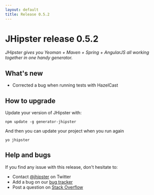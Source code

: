 ```yaml
---
layout: default
title: Release 0.5.2
---
```


JHipster release 0.5.2
==================

*JHipster gives you Yeoman + Maven + Spring + AngularJS all working together in one handy generator.*

What's new
----------

- Corrected a bug when running tests with HazelCast

How to upgrade
------------

Update your version of JHipster with:

```
npm update -g generator-jhipster
```

And then you can update your project when you run again

```
yo jhipster
```

Help and bugs
--------------

If you find any issue with this release, don't hesitate to:

- Contact [@jhipster](https://twitter.com/jhipster) on Twitter
- Add a bug on our [bug tracker](https://github.com/jhipster/generator-jhipster/issues?state=open)
- Post a question on [Stack Overflow](http://stackoverflow.com/tags/jhipster/info)
